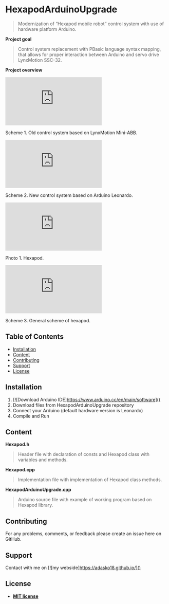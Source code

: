 # HexapodArduinoUpgrade
> Modernization of “Hexapod mobile robot” control system with use of hardware platform Arduino.

**Project goal**
>Control system replacement with PBasic language syntax mapping, that allows for proper interaction between Arduino and servo drive
>LynxMotion SSC-32. 
 
**Project overview**

[![INSERT YOUR GRAPHIC HERE](https://zapodaj.net/5ef540cbcaf3b.jpg.html)]()

Scheme 1. Old control system based on LynxMotion Mini-ABB.

[![INSERT YOUR GRAPHIC HERE](https://zapodaj.net/2424a1766f610.jpg.html)]()

Scheme 2. New control system based on Arduino Leonardo.

[![INSERT YOUR GRAPHIC HERE](https://zapodaj.net/ed166b3ae763e.jpg.html)]()

Photo 1. Hexapod.

[![INSERT YOUR GRAPHIC HERE](https://zapodaj.net/1e25ceb3ac588.jpg.html)]()

Scheme 3. General scheme of hexapod.

## Table of Contents

- [Installation](#installation)
- [Content](#content)
- [Contributing](#contributing)
- [Support](#support)
- [License](#license)

## Installation

1. [![Download Arduino IDE]https://www.arduino.cc/en/main/software]()
2. Download files from HexapodArduinoUpgrade repository
3. Connect your Arduino (default hardware version is Leonardo)
4. Compile and Run

## Content

**Hexapod.h**
> Header file with declaration of consts and Hexapod class with variables and methods.

**Hexapod.cpp**
> Implementation file with implementation of Hexapod class methods.

**HexapodArduinoUpgrade.cpp**
> Arduino source file with example of working program based on Hexapod library.

## Contributing
For any problems, comments, or feedback please create an issue here on GitHub.

## Support
Contact with me on [![my webside]https://adasko18.github.io/]()

## License

- **[MIT license](http://opensource.org/licenses/mit-license.php)**
